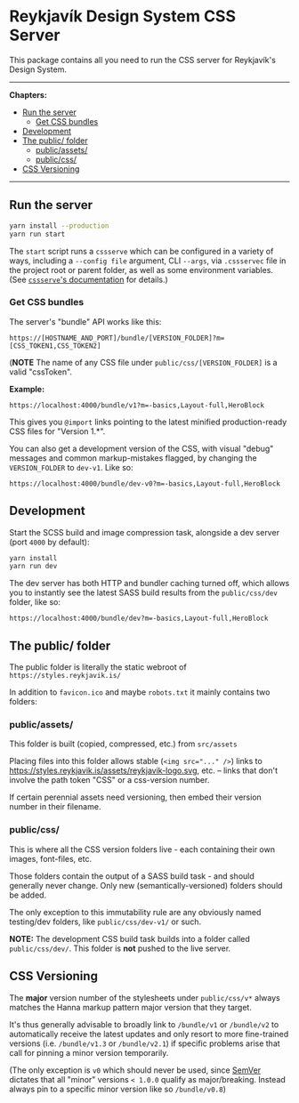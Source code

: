 # Reykjavík Design System CSS Server

This package contains all you need to run the CSS server for Reykjavík's
Design System.

---

**Chapters:**

<!-- prettier-ignore-start -->
- [Run the server](#run-the-server)
	- [Get CSS bundles](#get-css-bundles)
- [Development](#development)
- [The public/ folder](#the-public-folder)
	- [public/assets/](#publicassets)
	- [public/css/](#publiccss)
- [CSS Versioning](#css-versioning)

<!-- prettier-ignore-end -->

---

## Run the server

```sh
yarn install --production
yarn run start
```

The `start` script runs a `cssserve` which can be configured in a variety of
ways, including a `--config file` argument, CLI `--args`, via `.cssservec`
file in the project root or parent folder, as well as some environment
variables. (See
[`cssserve`'s documentation](https://github.com/hugsmidjan/cssserve#configuration)
for details.)

### Get CSS bundles

The server's "bundle" API works like this:

```
https://[HOSTNAME_AND_PORT]/bundle/[VERSION_FOLDER]?m=[CSS_TOKEN1,CSS_TOKEN2]
```

(**NOTE** The name of any CSS file under `public/css/[VERSION_FOLDER]` is a
valid "cssToken".

**Example:**

```
https://localhost:4000/bundle/v1?m=-basics,Layout-full,HeroBlock
```

This gives you `@import` links pointing to the latest minified
production-ready CSS files for "Version 1.\*".

You can also get a development version of the CSS, with visual "debug"
messages and common markup-mistakes flagged, by changing the `VERSION_FOLDER`
to `dev-v1`. Like so:

```
https://localhost:4000/bundle/dev-v0?m=-basics,Layout-full,HeroBlock
```

## Development

Start the SCSS build and image compression task, alongside a dev server (port
`4000` by default):

```sh
yarn install
yarn run dev
```

The dev server has both HTTP and bundler caching turned off, which allows you
to instantly see the latest SASS build results from the `public/css/dev`
folder, like so:

```
https://localhost:4000/bundle/dev?m=-basics,Layout-full,HeroBlock
```

## The public/ folder

The public folder is literally the static webroot of
`https://styles.reykjavik.is/`

In addition to `favicon.ico` and maybe `robots.txt` it mainly contains two
folders:

### public/assets/

This folder is built (copied, compressed, etc.) from `src/assets`

Placing files into this folder allows stable (`<img src="..." />`) links to
https://styles.reykjavik.is/assets/reykjavik-logo.svg, etc. – links that don't
involve the path token "CSS" or a css-version number.

If certain perennial assets need versioning, then embed their version number
in their filename.

### public/css/

This is where all the CSS version folders live - each containing their own
images, font-files, etc.

Those folders contain the output of a SASS build task - and should generally
never change. Only new (semantically-versioned) folders should be added.

The only exception to this immutability rule are any obviously named
testing/dev folders, like `public/css/dev-v1/` or such.

**NOTE:** The development CSS build task builds into a folder called
`public/css/dev/`. This folder is **not** pushed to the live server.

## CSS Versioning

The **major** version number of the stylesheets under `public/css/v*` always
matches the Hanna markup pattern major version that they target.

It's thus generally advisable to broadly link to `/bundle/v1` or `/bundle/v2`
to automatically receive the latest updates and only resort to more
fine-trained versions (i.e. `/bundle/v1.3` or `/bundle/v2.1`) if specific
problems arise that call for pinning a minor version temporarily.

(The only exception is `v0` which should never be used, since
[SemVer](https://semver.org/spec/v2.0.0.html) dictates that all "minor"
versions `< 1.0.0` qualify as major/breaking. Instead always pin to a specific
minor version like so `/bundle/v0.8`)
